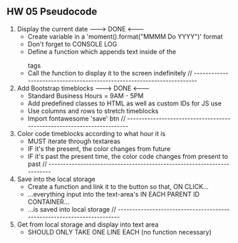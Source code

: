 ## HW 05 Pseudocode

1. Display the current date ---> DONE <---
    * Create variable in a 'moment().format("MMMM Do YYYY")' format
    * Don't forget to CONSOLE LOG
    * Define a function which appends text inside of the <p></p> tags
    * Call the function to display it to the screen indefinitely
// -----------------------------------------------------------------------
2. Add Bootstrap timeblocks ---> DONE <---
    * Standard Business Hours = 9AM - 5PM
    * Add predefined classes to HTML as well as custom IDs for JS use
    * Use columns and rows to stretch timeblocks
    * Import fontawesome 'save' btn
// -----------------------------------------------------------------------
3. Color code timeblocks according to what hour it is
    * MUST iterate through textareas
    * IF it's the present, the color changes from future 
    * IF it's past the present time, the color code changes from present to past
// -----------------------------------------------------------------------
4. Save into the local storage
    * Create a function and link it to the button so that, ON CLICK...
    * ...everything input into the text-area's IN EACH PARENT ID CONTAINER...
    * ...is saved into local storage
// -----------------------------------------------------------------------
5. Get from local storage and display into text area
    * SHOULD ONLY TAKE ONE LINE EACH (no function necessary)

